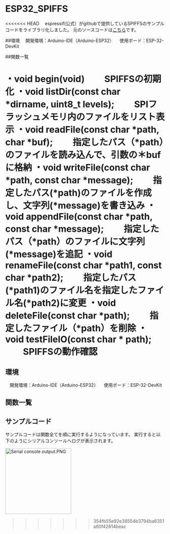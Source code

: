 # ESP32_SPIFFS

<<<<<<< HEAD
　espressif(公式）がgithubで提供しているSPIFFSのサンプルコードをライブラリ化しました。
元のソースコードは[こちら](https://github.com/espressif/arduino-esp32/tree/master/libraries/SPIFFS)です。

##環境
　開発環境：Arduino-IDE（Arduino-ESP32）
　使用ボード：ESP-32-DevKit

##関数一覧

・void __begin__(void)
　　SPIFFSの初期化
 ・void __listDir__(const char *dirname, uint8_t levels);
　　SPIフラッシュメモリ内のファイルをリスト表示
 ・void __readFile__(const char *path, char *buf);
　　指定したパス（*path）のファイルを読み込んで、引数の＊bufに格納
 ・void __writeFile__(const char *path, const char *message);
　　指定したパス(*path)のファイルを作成し、文字列(*message)を書き込み
 ・void __appendFile__(const char *path, const char *message);
　　指定したパス（*path）のファイルに文字列(*message)を追記
 ・void __renameFile__(const char *path1, const char *path2);
　　指定したパス(*path1)のファイル名を指定したファイル名(*path2)に変更
 ・void __deleteFile__(const char *path);
　　指定したファイル（*path）を削除
 ・void __testFileIO__(const char * path);
　　SPIFFSの動作確認
=======
## 環境
　開発環境：Arduino-IDE（Arduino-ESP32）
　使用ボード：ESP-32-DevKit

## 関数一覧

## サンプルコード
サンプルコードは関数全てを順に実行するようになっています。
実行すると以下のようにシリアルコンソールへログが表示されます。

<img width="208" alt="Serial console output.PNG" src="https://qiita-image-store.s3.ap-northeast-1.amazonaws.com/0/183282/2fe5ed08-e0f0-bbcc-e5ef-33273e1a35b1.png">

>>>>>>> 354fb55e92e38554b3794ba6351a60f42814beac

